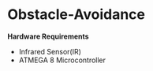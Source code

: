 # Obstacle-Avoidance
**Hardware Requirements** <br/>
* Infrared Sensor(IR)
* ATMEGA 8 Microcontroller
